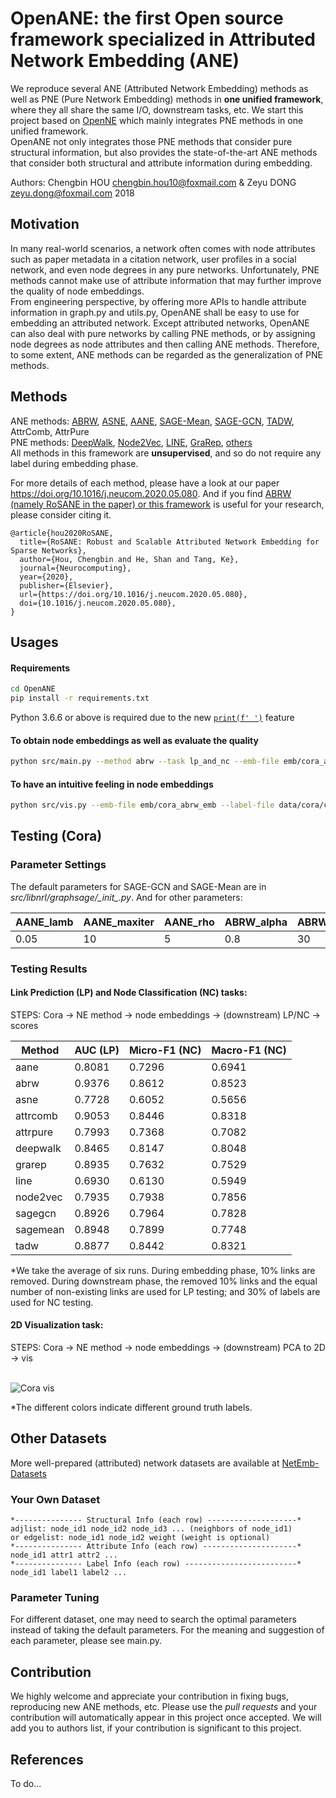 # OpenANE: the first Open source framework specialized in Attributed Network Embedding (ANE)
We reproduce several ANE (Attributed Network Embedding) methods as well as PNE (Pure Network Embedding) methods in **one unified framework**, where they all share the same I/O, downstream tasks, etc. We start this project based on [OpenNE](https://github.com/thunlp/OpenNE) which mainly integrates PNE methods in one unified framework. 
<br> OpenANE not only integrates those PNE methods that consider pure structural information, but also provides the state-of-the-art ANE methods that consider both structural and attribute information during embedding.

Authors: Chengbin HOU chengbin.hou10@foxmail.com & Zeyu DONG zeyu.dong@foxmail.com 2018


## Motivation
In many real-world scenarios, a network often comes with node attributes such as paper metadata in a citation network, user profiles in a social network, and even node degrees in any pure networks. Unfortunately, PNE methods cannot make use of attribute information that may further improve the quality of node embeddings. 
<br> From engineering perspective, by offering more APIs to handle attribute information in graph.py and utils.py, OpenANE shall be easy to use for embedding an attributed network. Except attributed networks, OpenANE can also deal with pure networks by calling PNE methods, or by assigning node degrees as node attributes and then calling ANE methods. Therefore, to some extent, ANE methods can be regarded as the generalization of PNE methods.

## Methods
ANE methods: 
[ABRW](https://github.com/houchengbin/ABRW),
[ASNE](https://github.com/lizi-git/ASNE),
[AANE](https://github.com/xhuang31/AANE_Python),
[SAGE-Mean](https://github.com/williamleif/GraphSAGE),
[SAGE-GCN](https://github.com/williamleif/GraphSAGE),
[TADW](https://github.com/thunlp/OpenNE),
AttrComb,
AttrPure <br>
PNE methods:
[DeepWalk](https://github.com/thunlp/OpenNE),
[Node2Vec](https://github.com/thunlp/OpenNE),
[LINE](https://github.com/thunlp/OpenNE),
[GraRep](https://github.com/thunlp/OpenNE),
[others](https://github.com/thunlp/OpenNE)
<br> All methods in this framework are **unsupervised**, and so do not require any label during embedding phase.

For more details of each method, please have a look at our paper https://doi.org/10.1016/j.neucom.2020.05.080. And if you find [ABRW (namely RoSANE in the paper) or this framework](https://doi.org/10.1016/j.neucom.2020.05.080) is useful for your research, please consider citing it.
```
@article{hou2020RoSANE,
  title={RoSANE: Robust and Scalable Attributed Network Embedding for Sparse Networks},
  author={Hou, Chengbin and He, Shan and Tang, Ke},
  journal={Neurocomputing},
  year={2020},
  publisher={Elsevier},
  url={https://doi.org/10.1016/j.neucom.2020.05.080},
  doi={10.1016/j.neucom.2020.05.080},
}
```


## Usages
#### Requirements
```bash
cd OpenANE
pip install -r requirements.txt
```
Python 3.6.6 or above is required due to the new [`print(f' ')`](https://docs.python.org/3.6/reference/lexical_analysis.html#f-strings) feature
#### To obtain node embeddings as well as evaluate the quality
```bash
python src/main.py --method abrw --task lp_and_nc --emb-file emb/cora_abrw_emb --save-emb
```
#### To have an intuitive feeling in node embeddings
```bash
python src/vis.py --emb-file emb/cora_abrw_emb --label-file data/cora/cora_label.txt
```


## Testing (Cora)
### Parameter Settings
The default parameters for SAGE-GCN and SAGE-Mean are in *src/libnrl/graphsage/\__init\__.py*. And for other parameters:

| AANE_lamb | AANE_maxiter | AANE_rho | ABRW_alpha | ABRW_topk | ASNE_lamb | AttrComb_mode | GraRep_kstep | LINE_negative_ratio | LINE_order | Node2Vec_p | Node2Vec_q | TADW_lamb | TADW_maxiter | batch_size | dim | dropout | epochs | label_reserved | learning_rate | link_remove | number_walks | walk_length | weight_decay | window_size | workers |
|-----------|--------------|----------|------------|-----------|-----------|---------------|--------------|---------------------|------------|------------|------------|-----------|--------------|------------|-----|---------|--------|----------------|---------------|-------------|--------------|-------------|--------------|-------------|---------|
| 0.05      | 10           | 5        | 0.8        | 30        | 1         | concat        | 4            | 5                   | 3          | 0.5        | 0.5        | 0.2       | 10           | 128        | 128 | 0.5     | 100    | 0.7            | 0.001         | 0.1         | 10           | 80          | 0.0001       | 10          | 24      |


### Testing Results
#### Link Prediction (LP) and Node Classification (NC) tasks:
STEPS: Cora -> NE method -> node embeddings -> (downstream) LP/NC -> scores

| Method   | AUC (LP)   | Micro-F1 (NC) | Macro-F1 (NC) |
|----------|--------|----------|----------|
| aane     | 0.8081 | 0.7296   | 0.6941   |
| abrw     | 0.9376 | 0.8612   | 0.8523   |
| asne     | 0.7728 | 0.6052   | 0.5656   |
| attrcomb | 0.9053 | 0.8446   | 0.8318   |
| attrpure | 0.7993 | 0.7368   | 0.7082   |
| deepwalk | 0.8465 | 0.8147   | 0.8048   |
| grarep   | 0.8935 | 0.7632   | 0.7529   |
| line     | 0.6930 | 0.6130   | 0.5949   |
| node2vec | 0.7935 | 0.7938   | 0.7856   |
| sagegcn  | 0.8926 | 0.7964   | 0.7828   |
| sagemean | 0.8948 | 0.7899   | 0.7748   |
| tadw     | 0.8877 | 0.8442   | 0.8321   |

*We take the average of six runs. During embedding phase, 10% links are removed. During downstream phase, the removed 10% links and the equal number of non-existing links are used for LP testing; and 30% of labels are used for NC testing.

#### 2D Visualization task:
STEPS: Cora -> NE method -> node embeddings -> (downstream) PCA to 2D -> vis

<br> ![Cora vis](https://github.com/houchengbin/OpenANE/blob/master/log/vis.jpg) <br>

*The different colors indicate different ground truth labels.

## Other Datasets
More well-prepared (attributed) network datasets are available at [NetEmb-Datasets](https://github.com/houchengbin/NetEmb-Datasets)

### Your Own Dataset
```
*--------------- Structural Info (each row) --------------------*
adjlist: node_id1 node_id2 node_id3 ... (neighbors of node_id1)
or edgelist: node_id1 node_id2 weight (weight is optional)
*--------------- Attribute Info (each row) ---------------------*
node_id1 attr1 attr2 ...
*--------------- Label Info (each row) -------------------------*
node_id1 label1 label2 ...
```

### Parameter Tuning
For different dataset, one may need to search the optimal parameters instead of taking the default parameters.
For the meaning and suggestion of each parameter, please see main.py. 


## Contribution
We highly welcome and appreciate your contribution in fixing bugs, reproducing new ANE methods, etc. Please use the *pull requests* and your contribution will automatically appear in this project once accepted. We will add you to authors list, if your contribution is significant to this project.

## References
To do...
